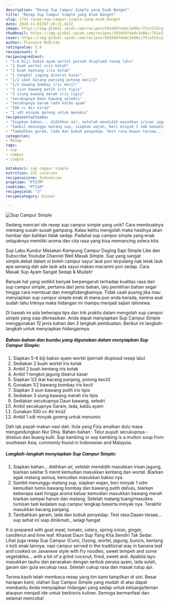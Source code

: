 ```yaml
---
description: "Resep Sup Campur Simple yang Enak Banget"
title: "Resep Sup Campur Simple yang Enak Banget"
slug: 1741-resep-sup-campur-simple-yang-enak-banget
date: 2020-11-01T07:20:21.422Z
image: https://img-global.cpcdn.com/recipes/503d497ebdc3e88c/751x532cq70/sup-campur-simple-foto-resep-utama.jpg
thumbnail: https://img-global.cpcdn.com/recipes/503d497ebdc3e88c/751x532cq70/sup-campur-simple-foto-resep-utama.jpg
cover: https://img-global.cpcdn.com/recipes/503d497ebdc3e88c/751x532cq70/sup-campur-simple-foto-resep-utama.jpg
author: Florence McBride
ratingvalue: 3.8
reviewcount: 9
recipeingredient:
- "5-6 biji bakso ayam wortel pernah diupload resep lalu"
- "2 buah wortel iris kotak"
- "2 buah kentang iris kotak"
- "1 tongkol jagung diserut kasar"
- "1/2 ikat kacang panjang potong kecil2"
- "1/2 bawang bombay iris kecil"
- "3 siun bawang putih iris tipis"
- "3 siung bawang merah iris tipis"
- "secukupnya Daun bawang seledri"
- "secukupnya Garam lada kaldu ayam"
- "500 cc Air kira2"
- "1 sdt minyak goreng untuk menumis"
recipeinstructions:
- "Siapkan bahan... didihkan air, setelah mendidih masukkan irisan jagung, biarkan sekitar 5 menit kemudian masukkan kentang dan wortel. Biarkan agak matang semua, kemudian masukkan bakso nya"
- "Sambil menunggu matang sup, siapkan wajan, beri minyak 1 sdm kemudian tumis bawang bombay dan bawang putih dahulu, biarkan beberapa saat hingga aroma keluar kemudian masukkan bawang merah biarkan sampai harum dan matang. Setelah matang tuang/masukka tumisan tadi kedalam sup campur lengkap beserta minyak nya. Terakhir masukkan kacang panjang."
- "Tambahkan garam, lada dan bubuk penyedap. Test rasa.Daaan taraaa... sup sehat ini siap dinikmati., selagi hangat"
categories:
- Resep
tags:
- sup
- campur
- simple

katakunci: sup campur simple 
nutrition: 231 calories
recipecuisine: Indonesian
preptime: "PT27M"
cooktime: "PT31M"
recipeyield: "3"
recipecategory: Dinner

---
```



![Sup Campur Simple](https://img-global.cpcdn.com/recipes/503d497ebdc3e88c/751x532cq70/sup-campur-simple-foto-resep-utama.jpg)

Sedang mencari ide resep sup campur simple yang unik? Cara membuatnya memang susah-susah gampang. Kalau keliru mengolah maka hasilnya akan hambar dan bahkan tidak sedap. Padahal sup campur simple yang enak selayaknya memiliki aroma dan cita rasa yang bisa memancing selera kita.

Sup Labu Kundur Masakan Kampung Campur Daging Sapi Simple Like dan Subscribe Youtube Channel Well Masak Simple. Sup yang sangat simple.dekat dalam ni boleh campur sayur lauk pon terpulang nak letak lauk ape.senang dah ade lauk ada sayur.makan macamni pon sedap. Cara Masak Sup Ayam Sangat Sedap &amp; Mudah!

Banyak hal yang sedikit banyak berpengaruh terhadap kualitas rasa dari sup campur simple, pertama dari jenis bahan, lalu pemilihan bahan segar hingga cara membuat dan menghidangkannya. Tidak usah pusing jika mau menyiapkan sup campur simple enak di mana pun anda berada, karena asal sudah tahu triknya maka hidangan ini mampu menjadi sajian istimewa.


Di bawah ini ada beberapa tips dan trik praktis dalam mengolah sup campur simple yang siap dikreasikan. Anda dapat menyiapkan Sup Campur Simple menggunakan 12 jenis bahan dan 3 langkah pembuatan. Berikut ini langkah-langkah untuk menyiapkan hidangannya.

<!--inarticleads1-->

##### Bahan-bahan dan bumbu yang digunakan dalam menyiapkan Sup Campur Simple:

1. Siapkan 5-6 biji bakso ayam wortel (pernah diupload resep lalu)
1. Sediakan 2 buah wortel iris kotak
1. Ambil 2 buah kentang iris kotak
1. Ambil 1 tongkol jagung diserut kasar
1. Siapkan 1/2 ikat kacang panjang, potong kecil2
1. Gunakan 1/2 bawang bombay iris kecil
1. Siapkan 3 siun bawang putih iris tipis
1. Sediakan 3 siung bawang merah iris tipis
1. Sediakan secukupnya Daun bawang, seledri
1. Ambil secukupnya Garam, lada, kaldu ayam
1. Gunakan 500 cc Air kira2
1. Ambil 1 sdt minyak goreng untuk menumis


Dah tak payah makan nasi dah. Itula yang Fiza amalkan dulu masa mengandungkan Nur Dhia. Bahan-bahan : Telur puyuh secukupnya - direbus dan buang kulit. Sup kambing or sop kambing is a mutton soup from southeast Asia, commonly found in Indonesian and Malaysia. 

<!--inarticleads2-->

##### Langkah-langkah menyiapkan Sup Campur Simple:

1. Siapkan bahan... didihkan air, setelah mendidih masukkan irisan jagung, biarkan sekitar 5 menit kemudian masukkan kentang dan wortel. Biarkan agak matang semua, kemudian masukkan bakso nya
1. Sambil menunggu matang sup, siapkan wajan, beri minyak 1 sdm kemudian tumis bawang bombay dan bawang putih dahulu, biarkan beberapa saat hingga aroma keluar kemudian masukkan bawang merah biarkan sampai harum dan matang. Setelah matang tuang/masukka tumisan tadi kedalam sup campur lengkap beserta minyak nya. Terakhir masukkan kacang panjang.
1. Tambahkan garam, lada dan bubuk penyedap. Test rasa.Daaan taraaa... sup sehat ini siap dinikmati., selagi hangat


It is prepared with goat meat, tomato, celery, spring onion, ginger, candlenut and lime leaf. Khasiat Daun Sup Yang Kita Sendiri Tak Sedar. Lihat juga resep Sup Campur (Cumi, Oyong, wortel, jagung, buncis, kentang n kol) enak lainnya. nasi campur served in the traditional way in banana leaf and cooked on Javanese style with fry noodles, sweet tempeh and some vegetables… with a bit of a grind coconut, fried, sweet and. Apabila layu masukkan tauhu dan perasakan dengan serbuk perasa ayam, lada sulah, garam dan gula secukup rasa. Setelah cukup rasa dan masak tutup api. 

Terima kasih telah membaca resep yang tim kami tampilkan di sini. Besar harapan kami, olahan Sup Campur Simple yang mudah di atas dapat membantu Anda menyiapkan hidangan yang sedap untuk keluarga/teman ataupun menjadi ide untuk berbisnis kuliner. Semoga bermanfaat dan selamat mencoba!
